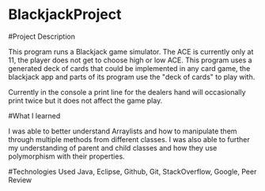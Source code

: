 # BlackjackProject

#Project Description

This program runs a Blackjack game simulator. The ACE is currently only at 11, the player does not get to choose high or low ACE.
This program uses a generated deck of cards that could be implemented in any card game, the blackjack app and parts of its program
use the "deck of cards" to play with.  

Currently in the console a print line for the dealers hand will occasionally print twice but it does not affect the game play. 

#What I learned

I was able to better understand Arraylists and how to manipulate them through multiple methods from different classes. 
I was also able to further my understanding of parent and child classes and how they use polymorphism with their properties.  

#Technologies Used
Java, Eclipse, Github, Git, StackOverflow, Google, Peer Review
